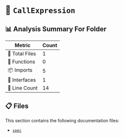 # 📁 `CallExpression`

## 📊 Analysis Summary For Folder

| Metric | Count |
|--------|-------|
| 📁 Total Files | 1 |
| 🔧 Functions | 0 |
| 📦 Imports | 5 |
| 📐 Interfaces | 1 |
| 🔢 Line Count | 14 |


## 📋 Files

This section contains the following documentation files:

- [`spec`](./spec.md)